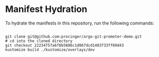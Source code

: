 
# Manifest Hydration

To hydrate the manifests in this repository, run the following commands:

```shell

git clone git@github.com:procinger/argo-git-promoter-demo.git
# cd into the cloned directory
git checkout 22234757a6f8b5886c1d067dcd1403733ff89d43
kustomize build ./kustomize/overlays/dev
```